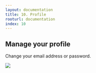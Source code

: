 ```yaml
---
layout: documentation
title: 10. Profile
rooturl: documentation
index: 10
---
```


## Manage your profile

Change your email address or password.

![]({{site.url}}/images/documentation/users-admin-user.png)